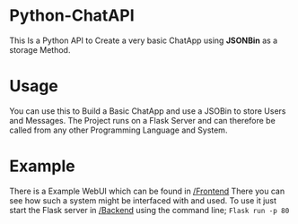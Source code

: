 
# Python-ChatAPI

This Is a Python API to Create a very basic ChatApp using **JSONBin** as a storage Method.

# Usage
You can use this to Build a Basic ChatApp and use a JSOBin to store Users and Messages.
The Project runs on a Flask Server and can therefore be called from any other Programming Language and System.

# Example
There is a Example WebUI which can be found in [/Frontend](https://github.com/CSL-Koga/Python-ChatAPI/tree/main/Frontend)
There you can see how such a system might be interfaced with and used. To use it just start the Flask server in [/Backend](https://github.com/CSL-Koga/Python-ChatAPI/tree/main/Backend) using the command line; `Flask run -p 80`
